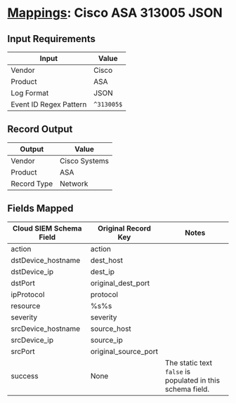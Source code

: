 # [Mappings](README.md): Cisco ASA 313005 JSON

## Input Requirements

|Input|Value|
|-----|-----|
|Vendor|Cisco|
|Product|ASA|
|Log Format|JSON|
|Event ID Regex Pattern|`^313005$`|

## Record Output

|Output|Value|
|------|-----|
|Vendor|Cisco Systems|
|Product|ASA|
|Record Type|Network|

## Fields Mapped

|Cloud SIEM Schema Field|Original Record Key|Notes|
|-----------------------|-------------------|-----|
|action|action||
|dstDevice_hostname|dest_host||
|dstDevice_ip|dest_ip||
|dstPort|original_dest_port||
|ipProtocol|protocol||
|resource|%s%s||
|severity|severity||
|srcDevice_hostname|source_host||
|srcDevice_ip|source_ip||
|srcPort|original_source_port||
|success|None|The static text `false` is populated in this schema field.|


